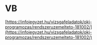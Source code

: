 # VB

[https://infojegyzet.hu/vizsgafeladatok/okj-programozas/rendszeruzemelteto-181002/](https://infojegyzet.hu/vizsgafeladatok/okj-programozas/rendszeruzemelteto-181002/)
